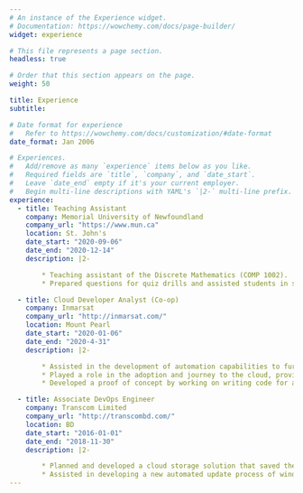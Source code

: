 ```yaml
---
# An instance of the Experience widget.
# Documentation: https://wowchemy.com/docs/page-builder/
widget: experience

# This file represents a page section.
headless: true

# Order that this section appears on the page.
weight: 50

title: Experience
subtitle:

# Date format for experience
#   Refer to https://wowchemy.com/docs/customization/#date-format
date_format: Jan 2006

# Experiences.
#   Add/remove as many `experience` items below as you like.
#   Required fields are `title`, `company`, and `date_start`.
#   Leave `date_end` empty if it's your current employer.
#   Begin multi-line descriptions with YAML's `|2-` multi-line prefix.
experience:
  - title: Teaching Assistant
    company: Memorial University of Newfoundland
    company_url: "https://www.mun.ca"
    location: St. John's
    date_start: "2020-09-06"
    date_end: "2020-12-14"
    description: |2-

        * Teaching assistant of the Discrete Mathematics (COMP 1002).
        * Prepared questions for quiz drills and assisted students in scheduled labs and grading

  - title: Cloud Developer Analyst (Co-op)
    company: Inmarsat
    company_url: "http://inmarsat.com/"
    location: Mount Pearl
    date_start: "2020-01-06"
    date_end: "2020-4-31"
    description: |2-

        * Assisted in the development of automation capabilities to further the drive towards Infrastructure as Code (IaC).
        * Played a role in the adoption and journey to the cloud, providing best practice guidance whilst supporting the migration of virtual and physical workloads into Amazon Web Services (AWS).
        * Developed a proof of concept by working on writing code for an AWS Lambda function and introduced with CI/CD process.

  - title: Associate DevOps Engineer
    company: Transcom Limited
    company_url: "http://transcombd.com/"
    location: BD
    date_start: "2016-01-01"
    date_end: "2018-11-30"
    description: |2-

        * Planned and developed a cloud storage solution that saved the company from massive investment in google drive or Dropbox.
        * Assisted in developing a new automated update process of windows and linux servers from a central secured update repository.
---
```

